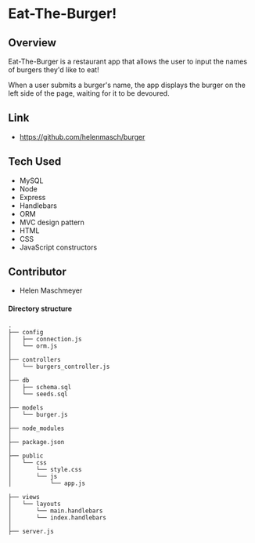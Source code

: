 # Eat-The-Burger!

## Overview
Eat-The-Burger is a restaurant app that allows the user to input the names of burgers they'd like to eat! 

When a user submits a burger's name, the app displays the burger on the left side of the page, waiting for it to be devoured. 

## Link
* https://github.com/helenmasch/burger

## Tech Used
* MySQL
* Node
* Express
* Handlebars
* ORM
* MVC design pattern
* HTML
* CSS
* JavaScript
    constructors

## Contributor
* Helen Maschmeyer


#### Directory structure
```
.
├── config
│   ├── connection.js
│   └── orm.js
│ 
├── controllers
│   └── burgers_controller.js
│
├── db
│   ├── schema.sql
│   └── seeds.sql
│
├── models
│   └── burger.js
│ 
├── node_modules
│ 
├── package.json
│
├── public
│   └── css
│       └── style.css
│       └── js
│           └── app.js

├── views
│   └── layouts
│       └── main.handlebars
│       └── index.handlebars 
│
├── server.js

```